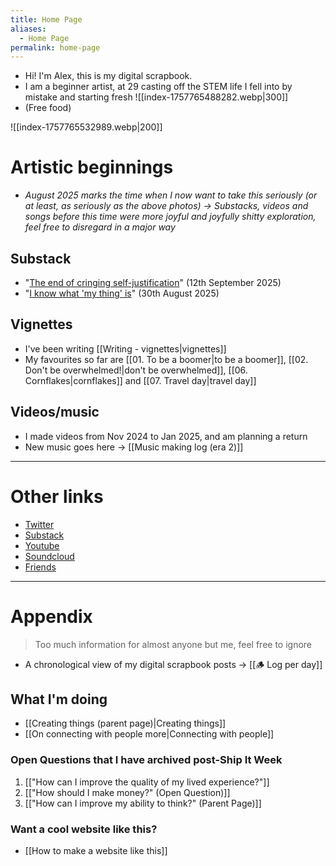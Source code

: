```yaml
---
title: Home Page
aliases:
  - Home Page
permalink: home-page
---
```

- Hi! I'm Alex, this is my digital scrapbook.
- I am a beginner artist, at 29 casting off the STEM life I fell into by mistake and starting fresh
![[index-1757765488282.webp|300]]
- (Free food)

![[index-1757765532989.webp|200]]
# Artistic beginnings
- *August 2025 marks the time when I now want to take this seriously (or at least, as seriously as the above photos) → Substacks, videos and songs before this time were more joyful and joyfully shitty exploration, feel free to disregard in a major way*
## Substack
- "[The end of cringing self-justification](https://alexislearning.substack.com/p/the-end-of-cringing-self-justification)" (12th September 2025)
- "[I know what 'my thing' is](https://alexislearning.substack.com/p/ship-it-week)" (30th August 2025)
## Vignettes
- I've been writing [[Writing - vignettes|vignettes]]
- My favourites so far are [[01. To be a boomer|to be a boomer]], [[02. Don't be overwhelmed!|don't be overwhelmed]], [[06. Cornflakes|cornflakes]] and [[07. Travel day|travel day]]
## Videos/music
- I made videos from Nov 2024 to Jan 2025, and am planning a return
- New music goes here → [[Music making log (era 2)]]

---
# Other links
- [Twitter](https://x.com/alexislearning)
- [Substack](https://alexislearning.substack.com/)
- [Youtube](https://www.youtube.com/@alexislearning)
- [Soundcloud](https://soundcloud.com/alexislearning)
- [Friends](https://www.alexislearning.me/pages/references.html)

---
# Appendix
> Too much information for almost anyone but me, feel free to ignore

- A chronological view of my digital scrapbook posts → [[🪵 Log per day]] 
## What I'm doing
- [[Creating things (parent page)|Creating things]]
- [[On connecting with people more|Connecting with people]]
### Open Questions that I have archived post-Ship It Week
1. [["How can I improve the quality of my lived experience?"]] 
2. [["How should I make money?" (Open Question)]]
3. [["How can I improve my ability to think?" (Parent Page)]]
### Want a cool website like this?
- [[How to make a website like this]]
